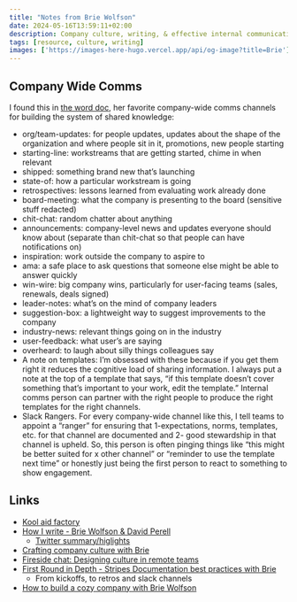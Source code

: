 ```yaml
---
title: "Notes from Brie Wolfson"
date: 2024-05-16T13:59:11+02:00
description: Company culture, writing, & effective internal communication.
tags: [resource, culture, writing]
images: ['https://images-here-hugo.vercel.app/api/og-image?title=Brie']
---
```


## Company Wide Comms
I found this in [the word doc](https://docs.google.com/document/d/1vk0ZO1hOWlQVzlPZrz11S-xQ6jx6fh3rYfNknm7jeQY/edit), her favorite company-wide comms channels for building the system of shared knowledge: 

- org/team-updates: for people updates, updates about the shape of the organization and where people sit in it, promotions, new people starting
- starting-line: workstreams that are getting started, chime in when relevant
- shipped: something brand new that’s launching
- state-of: how a particular workstream is going
- retrospectives: lessons learned from evaluating work already done
- board-meeting: what the company is presenting to the board (sensitive stuff redacted)
- chit-chat: random chatter about anything
- announcements: company-level news and updates everyone should know about (separate than chit-chat so that people can have notifications on)
- inspiration: work outside the company to aspire to
- ama: a safe place to ask questions that someone else might be able to answer quickly
- win-wire: big company wins, particularly for user-facing teams (sales, renewals, deals signed)
- leader-notes: what’s on the mind of company leaders
- suggestion-box: a lightweight way to suggest improvements to the company
- industry-news: relevant things going on in the industry
- user-feedback: what user’s are saying
- overheard: to laugh about silly things colleagues say
- A note on templates: I’m obsessed with these because if you get them right it reduces the cognitive load of sharing information. I always put a note at the top of a template that says, “if this template doesn’t cover something that’s important to your work, edit the template.” Internal comms person can partner with the right people to produce the right templates for the right channels. 
- Slack Rangers. For every company-wide channel like this, I tell teams to appoint a “ranger” for ensuring that 1-expectations, norms, templates, etc. for that channel are documented and 2- good stewardship in that channel is upheld. So, this person is often pinging things like “this might be better suited for x other channel” or  “reminder to use the template next time” or honestly just being the first person to react to something to show engagement.

## Links
- [Kool aid factory](https://koolaidfactory.com/)
- [How I write - Brie Wolfson & David Perell](https://www.youtube.com/watch?v=SrRMFPCzM7A)
  - [Twitter summary/higlights](https://x.com/david_perell/status/1775520348777095315)
- [Crafting company culture with Brie](https://www.youtube.com/watch?v=NI2e_yqtSxU&pp=ygUMYnJpZSB3b2xmc29u)
- [Fireside chat: Designing culture in remote teams](https://www.youtube.com/watch?v=HvtCrdO9W6Y&pp=ygUMYnJpZSB3b2xmc29u)
- [First Round in Depth - Stripes Documentation best practices with Brie](https://open.spotify.com/episode/7iVD9Jj8jGJUK13tV3D643?si=L0IiAaLFQcOUpoNxdZNu0g)
  - From kickoffs, to retros and slack channels
- [How to build a cozy company with Brie Wolfson](https://open.spotify.com/episode/3mocPvjIsdX2jJdcK7sOdv?si=8lbLTymNTpOIlMDTRtzu1g)